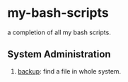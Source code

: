 # my-bash-scripts
a completion of all my bash scripts.
## System Administration
1. [backup](scripts/system-administration/backup): find a file in whole system.

